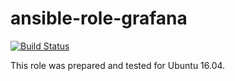 # ansible-role-grafana

[![Build Status](https://travis-ci.com/iroquoisorg/ansible-role-grafana.svg?branch=master)](https://travis-ci.com/iroquoisorg/ansible-role-grafana)

This role was prepared and tested for Ubuntu 16.04.
